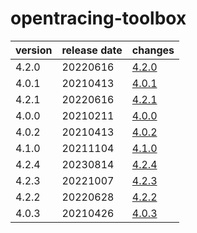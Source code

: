 # opentracing-toolbox	


|version|release date|changes|
|---|---|---|
|4.2.0|20220616|[4.2.0](./4.2.0-20220616.md)|
|4.0.1|20210413|[4.0.1](./4.0.1-20210413.md)|
|4.2.1|20220616|[4.2.1](./4.2.1-20220616.md)|
|4.0.0|20210211|[4.0.0](./4.0.0-20210211.md)|
|4.0.2|20210413|[4.0.2](./4.0.2-20210413.md)|
|4.1.0|20211104|[4.1.0](./4.1.0-20211104.md)|
|4.2.4|20230814|[4.2.4](./4.2.4-20230814.md)|
|4.2.3|20221007|[4.2.3](./4.2.3-20221007.md)|
|4.2.2|20220628|[4.2.2](./4.2.2-20220628.md)|
|4.0.3|20210426|[4.0.3](./4.0.3-20210426.md)|
